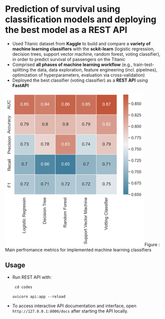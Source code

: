 # Prediction of survival using classification models and deploying the best model as a REST API

- Used Titanic dataset from **Kaggle** to build and compare a **variety of machine learning classifiers** with the **sckit-learn** (logistic regression, decision trees, support vector machine, random forest, voting classifier), in order to predict survival of passengers on the Titanic
- Comprised **all phases of machine learning workflow** (e.g., train-test-splitting the data, data exploration, feature engineering (incl. pipelines), optimization of hyperparameters, evaluation via cross-validation)
- Deployed the best classifier (voting classifier) as a **REST API** using **FastAPI**

<img src="./figures/overview_ml_pm.png" height="500" />
Figure : Main perfromance metrics for implemented machine learning classifiers

## Usage
- Run REST API with: 

    ``` cd codes```

    ```uvicorn api:app --reload``` 
- To access interactive API documentation and interface, open ``` http://127.0.0.1:8000/docs```  after starting the API locally.

